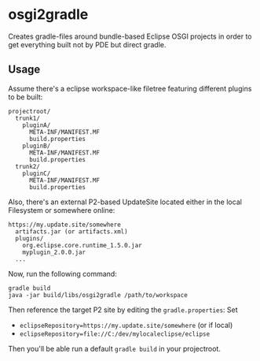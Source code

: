 # osgi2gradle

Creates gradle-files around bundle-based Eclipse OSGI projects in order to get everything built not by PDE but direct gradle.


## Usage

Assume there's a eclipse workspace-like filetree featuring different plugins to be built:
```
projectroot/
  trunk1/
    pluginA/
      META-INF/MANIFEST.MF
      build.properties
    pluginB/
      META-INF/MANIFEST.MF
      build.properties
  trunk2/
    pluginC/
      META-INF/MANIFEST.MF
      build.properties
```
Also, there's an external P2-based UpdateSite located either in the local Filesystem or somewhere online:
```
https://my.update.site/somewhere
  artifacts.jar (or artifacts.xml)
  plugins/
    org.eclipse.core.runtime_1.5.0.jar
    myplugin_2.0.0.jar
  ...
```

Now, run the following command:
```
gradle build
java -jar build/libs/osgi2gradle /path/to/workspace
```

Then reference the target P2 site by editing the `gradle.properties`:
Set 
* `eclipseRepository=https://my.update.site/somewhere` (or if local)
* `eclipseRepository=file://C:/dev/mylocaleclipse/eclipse`

Then you'll be able run a default `gradle build` in your projectroot.
